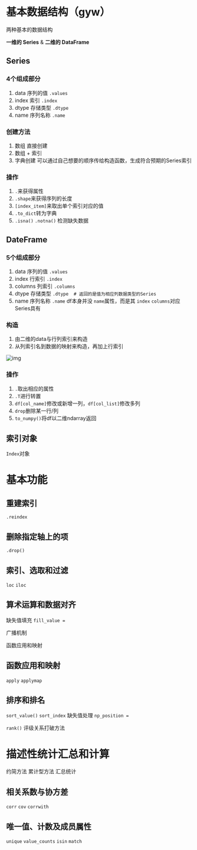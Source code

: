 # 基本数据结构（gyw）

两种基本的数据结构

**一维的 Series**  &  **二维的 DataFrame**

## Series

### 4个组成部分

1. data 序列的值  `.values`
2. index 索引 `.index`
3. dtype 存储类型 `.dtype`
4. name 序列名称 `.name`

### 创建方法

1. 数组 直接创建
2. 数组 + 索引
3. 字典创建
   可以通过自己想要的顺序传给构造函数，生成符合预期的Series索引

### 操作

1. `.`来获得属性
2. `.shape`来获得序列的长度
3. `[index_item]`来取出单个索引对应的值
4. `.to_dict`转为字典
5. `.isna()` `.notna()` 检测缺失数据

## DateFrame

### 5个组成部分

1. data 序列的值  `.values`
2. index 行索引 `.index`
3. columns 列索引 `.columns`
4. dtype 存储类型 `.dtype  # 返回的是值为相应列数据类型的Series`
5. name 序列名称 `.name` df本身并没 `name`属性，而是其 `index` `columns`对应Series具有

### 构造

1. 由二维的data与行列索引来构造
2. 从列索引名到数据的映射来构造，再加上行索引

![img](http://upload-images.jianshu.io/upload_images/7178691-106835b28c0cea5a.png?imageMogr2/auto-orient/strip%7CimageView2/2/w/1240)

### 操作

1. `.`取出相应的属性
2. `.T`进行转置
3. `df[col_name]`修改或新增一列，`df[col_list]`修改多列
4. `drop`删除某一行/列
5. `to_numpy()`将df以二维ndarray返回

## 索引对象

`Index`对象

# 基本功能

## 重建索引

`.reindex`

## 删除指定轴上的项

`.drop()`

## 索引、选取和过滤

`loc` `iloc`

## 算术运算和数据对齐

缺失值填充 `fill_value = `

广播机制

函数应用和映射

## 函数应用和映射

`apply` `applymap`

## 排序和排名

`sort_value()` `sort_index`
缺失值处理 `np_position = `

`rank()`
评级关系打破方法

# 描述性统计汇总和计算

约简方法
累计型方法
汇总统计

## 相关系数与协方差

`corr` `cov` `corrwith`

## 唯一值、计数及成员属性

`unique` `value_counts` `isin` `match`
